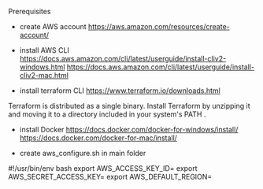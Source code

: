 Prerequisites

- create AWS account
https://aws.amazon.com/resources/create-account/

- install AWS CLI
https://docs.aws.amazon.com/cli/latest/userguide/install-cliv2-windows.html
https://docs.aws.amazon.com/cli/latest/userguide/install-cliv2-mac.html

- install terraform CLI
https://www.terraform.io/downloads.html

Terraform is distributed as a single binary. Install Terraform by unzipping it and moving it to a directory included in your system's PATH .

- install Docker
https://docs.docker.com/docker-for-windows/install/
https://docs.docker.com/docker-for-mac/install/

- create aws_configure.sh in main folder

#!/usr/bin/env bash
export AWS_ACCESS_KEY_ID=
export AWS_SECRET_ACCESS_KEY=
export AWS_DEFAULT_REGION=
